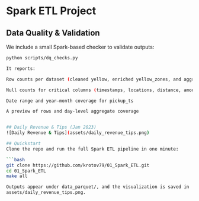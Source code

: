 # Spark ETL Project

## Data Quality & Validation
We include a small Spark-based checker to validate outputs:

```bash
python scripts/dq_checks.py

It reports:

Row counts per dataset (cleaned yellow, enriched yellow_zones, and aggregates/daily)

Null counts for critical columns (timestamps, locations, distance, amounts)

Date range and year–month coverage for pickup_ts

A preview of rows and day-level aggregate coverage


## Daily Revenue & Tips (Jan 2023)
![Daily Revenue & Tips](assets/daily_revenue_tips.png)

## Quickstart
Clone the repo and run the full Spark ETL pipeline in one minute:

```bash
git clone https://github.com/krotov79/01_Spark_ETL.git
cd 01_Spark_ETL
make all

Outputs appear under data_parquet/, and the visualization is saved in
assets/daily_revenue_tips.png.
